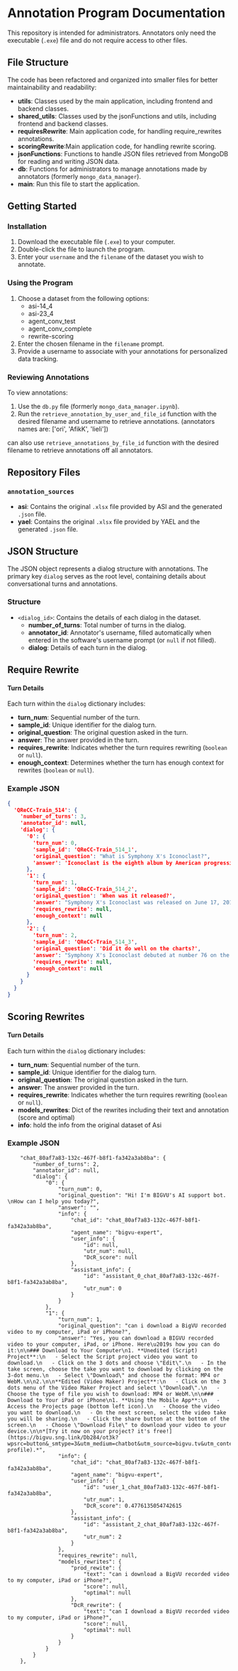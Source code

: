 # Annotation Program Documentation

This repository is intended for administrators. Annotators only need the executable (`.exe`) file and do not require access to other files.

## File Structure

The code has been refactored and organized into smaller files for better maintainability and readability:

- **utils**: Classes used by the main application, including frontend and backend classes.
- **shared_utils**: Classes used by the jsonFunctions and utils, including frontend and backend classes.
- **requiresRewrite**: Main application code, for handling require_rewrites annotations.
- **scoringRewrite**:Main application code, for handling rewrite scoring.
- **jsonFunctions**: Functions to handle JSON files retrieved from MongoDB for reading and writing JSON data.
- **db**: Functions for administrators to manage annotations made by annotators (formerly `mongo_data_manager`).
- **main**: Run this file to start the application.

## Getting Started

### Installation

1. Download the executable file (`.exe`) to your computer.
2. Double-click the file to launch the program.
3. Enter your `username` and the `filename` of the dataset you wish to annotate.

### Using the Program

1. Choose a dataset from the following options:
   - asi-14_4
   - asi-23_4
   - agent_conv_test
   - agent_conv_complete
   - rewrite-scoring
2. Enter the chosen filename in the `filename` prompt.
3. Provide a username to associate with your annotations for personalized data tracking.

### Reviewing Annotations

To view annotations:

1. Use the `db.py` file (formerly `mongo_data_manager.ipynb`).
2. Run the `retrieve_annotation_by_user_and_file_id` function with the desired filename and username to retrieve annotations. (annotators names are: ['ori', 'AfikK', 'lieli'])

can also use `retrieve_annotations_by_file_id` function with the desired filename to retrieve annotations off all annotators.

## Repository Files

### `annotation_sources`

- **asi**: Contains the original `.xlsx` file provided by ASI and the generated `.json` file.
- **yael**: Contains the original `.xlsx` file provided by YAEL and the generated `.json` file.

## JSON Structure

The JSON object represents a dialog structure with annotations. The primary key `dialog` serves as the root level, containing details about conversational turns and annotations.

### Structure

- `<dialog_id>`: Contains the details of each dialog in the dataset.
  - **number_of_turns**: Total number of turns in the dialog.
  - **annotator_id**: Annotator's username, filled automatically when entered in the software's username prompt (or `null` if not filled).
  - **dialog**: Details of each turn in the dialog.
  
## Require Rewrite

#### Turn Details

Each turn within the `dialog` dictionary includes:

- **turn_num**: Sequential number of the turn.
- **sample_id**: Unique identifier for the dialog turn.
- **original_question**: The original question asked in the turn.
- **answer**: The answer provided in the turn.
- **requires_rewrite**: Indicates whether the turn requires rewriting (`boolean` or `null`).
- **enough_context**: Determines whether the turn has enough context for rewrites (`boolean` or `null`).

### Example JSON

```json
{
  'QReCC-Train_514': {
    'number_of_turns': 3,
    'annotator_id': null,
    'dialog': {
      '0': {
        'turn_num': 0,
        'sample_id': 'QReCC-Train_514_1',
        'original_question': "What is Symphony X's Iconoclast?",
        'answer': 'Iconoclast is the eighth album by American progressive metal band Symphony X.'
      },
      '1': {
        'turn_num': 1,
        'sample_id': 'QReCC-Train_514_2',
        'original_question': 'When was it released?',
        'answer': "Symphony X's Iconoclast was released on June 17, 2011, in Europe, June 21, 2011, in the United States and on June 28, 2011, in Canada.",
        'requires_rewrite': null,
        'enough_context': null
      },
      '2': {
        'turn_num': 2,
        'sample_id': 'QReCC-Train_514_3',
        'original_question': 'Did it do well on the charts?',
        'answer': "Symphony X's Iconoclast debuted at number 76 on the Billboard 200 album chart in the United States, selling more than 7,300 copies in its first week.",
        'requires_rewrite': null,
        'enough_context': null
      }
    }
  }
}
```

## Scoring Rewrites

#### Turn Details

Each turn within the `dialog` dictionary includes:

- **turn_num**: Sequential number of the turn.
- **sample_id**: Unique identifier for the dialog turn.
- **original_question**: The original question asked in the turn.
- **answer**: The answer provided in the turn.
- **requires_rewrite**: Indicates whether the turn requires rewriting (`boolean` or `null`).
- **models_rewrites**: Dict of the rewrites including their text and annotation (score and optimal)
- **info**: hold the info from the original dataset of Asi


### Example JSON

```},
    "chat_80af7a83-132c-467f-b8f1-fa342a3ab8ba": {
        "number_of_turns": 2,
        "annotator_id": null,
        "dialog": {
            "0": {
                "turn_num": 0,
                "original_question": "Hi! I'm BIGVU's AI support bot. \nHow can I help you today?",
                "answer": "",
                "info": {
                    "chat_id": "chat_80af7a83-132c-467f-b8f1-fa342a3ab8ba",
                    "agent_name": "bigvu-expert",
                    "user_info": {
                        "id": null,
                        "utr_num": null,
                        "DcR_score": null
                    },
                    "assistant_info": {
                        "id": "assistant_0_chat_80af7a83-132c-467f-b8f1-fa342a3ab8ba",
                        "utr_num": 0
                    }
                }
            },
            "1": {
                "turn_num": 1,
                "original_question": "can i download a BigVU recorded video to my computer, iPad or iPhone?",
                "answer": "Yes, you can download a BIGVU recorded video to your computer, iPad, or iPhone. Here\u2019s how you can do it:\n\n### Download to Your Computer\n1. **Unedited (Script) Project**:\n   - Select the Script project video you want to download.\n   - Click on the 3 dots and choose \"Edit\".\n   - In the take screen, choose the take you want to download by clicking on the 3-dot menu.\n   - Select \"Download\" and choose the format: MP4 or WebM.\n\n2.\n\n**Edited (Video Maker) Project**:\n   - Click on the 3 dots menu of the Video Maker Project and select \"Download\".\n   - Choose the type of file you wish to download: MP4 or WebM.\n\n### Download to Your iPad or iPhone\n1. **Using the Mobile App**:\n   - Access the Projects page (bottom left icon).\n   - Choose the video you want to download.\n   - On the next screen, select the video take you will be sharing.\n   - Click the share button at the bottom of the screen.\n   - Choose \"Download File\" to download your video to your device.\n\n*[Try it now on your project? it's free!](https://bigvu.sng.link/Db284/ot3k?wpsrc=button&_smtype=3&utm_medium=chatbot&utm_source=bigvu.tv&utm_content=ai_script&utm_campaign=script_tools&_fallback_redirect=https://desk.bigvu.tv/welcome/init/business-profile).*",
                "info": {
                    "chat_id": "chat_80af7a83-132c-467f-b8f1-fa342a3ab8ba",
                    "agent_name": "bigvu-expert",
                    "user_info": {
                        "id": "user_1_chat_80af7a83-132c-467f-b8f1-fa342a3ab8ba",
                        "utr_num": 1,
                        "DcR_score": 0.4776135054742615
                    },
                    "assistant_info": {
                        "id": "assistant_2_chat_80af7a83-132c-467f-b8f1-fa342a3ab8ba",
                        "utr_num": 2
                    }
                },
                "requires_rewrite": null,
                "models_rewrites": {
                    "prod_rewite": {
                        "text": "can i download a BigVU recorded video to my computer, iPad or iPhone?",
                        "score": null,
                        "optimal": null
                    },
                    "DcR_rewrite": {
                        "text": "can I download a BigVU recorded video to my computer, iPad or iPhone?",
                        "score": null,
                        "optimal": null
                    }
                }
            }
        }
    },
```